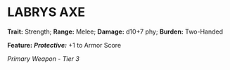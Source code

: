 # LABRYS AXE

**Trait:** Strength; **Range:** Melee; **Damage:** d10+7 phy; **Burden:** Two-Handed

**Feature:** ***Protective:*** +1 to Armor Score

*Primary Weapon - Tier 3*
